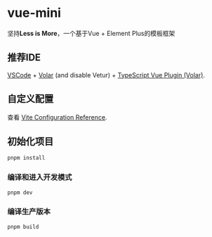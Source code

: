 # vue-mini

坚持**Less is More**，一个基于Vue + Element Plus的模板框架

## 推荐IDE

[VSCode](https://code.visualstudio.com/) + [Volar](https://marketplace.visualstudio.com/items?itemName=Vue.volar) (and disable Vetur) + [TypeScript Vue Plugin (Volar)](https://marketplace.visualstudio.com/items?itemName=Vue.vscode-typescript-vue-plugin).

## 自定义配置

查看 [Vite Configuration Reference](https://vitejs.dev/config/).

## 初始化项目

```sh
pnpm install
```

### 编译和进入开发模式

```sh
pnpm dev
```

### 编译生产版本

```sh
pnpm build
```
